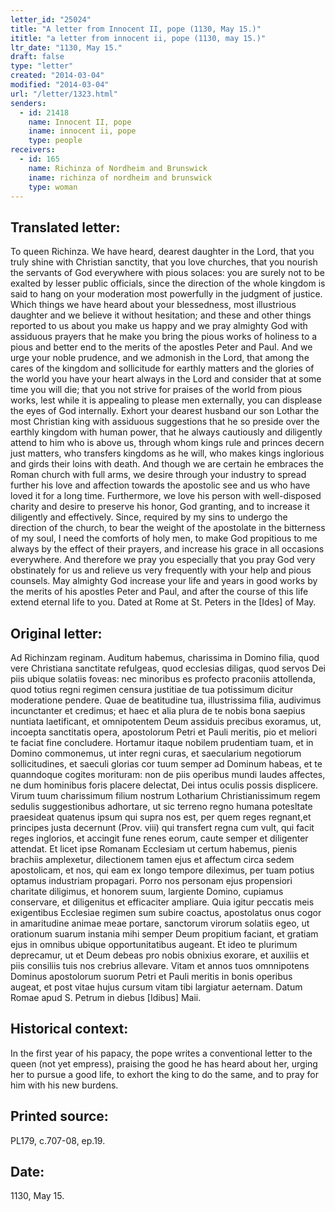 ```yaml
---
letter_id: "25024"
title: "A letter from Innocent II, pope (1130, May 15.)"
ititle: "a letter from innocent ii, pope (1130, may 15.)"
ltr_date: "1130, May 15."
draft: false
type: "letter"
created: "2014-03-04"
modified: "2014-03-04"
url: "/letter/1323.html"
senders:
  - id: 21418
    name: Innocent II, pope
    iname: innocent ii, pope
    type: people
receivers:
  - id: 165
    name: Richinza of Nordheim and Brunswick
    iname: richinza of nordheim and brunswick
    type: woman
---
```

<h2> Translated letter:</h2>To queen Richinza.
We have heard, dearest daughter in the Lord, that you truly shine with Christian sanctity, that you love churches, that you nourish the servants of God everywhere with pious solaces:  you are surely not to be exalted by lesser public officials, since the direction of the whole kingdom is said to hang on your moderation most powerfully in the judgment of justice.  Which things we have heard about your blessedness, most illustrious daughter and we believe it without hesitation; and these and other things reported to us about you make us happy and we pray almighty God with assiduous prayers that he make you bring the pious works of holiness to a pious and better end to the merits of the apostles Peter and Paul.  And we urge your noble prudence, and we admonish in the Lord, that among the cares of the kingdom and sollicitude for earthly matters and the glories of the world you have your heart always in the Lord and consider that at some time you will die; that you not strive for praises of the world from pious works, lest while it is appealing to please men externally, you can displease the eyes of God internally.
Exhort your dearest husband our son Lothar the most Christian king with assiduous suggestions that he so preside over the earthly kingdom with human power, that he always cautiously and diligently attend to him who is above us, through whom kings rule and princes decern just matters, who transfers kingdoms as he will, who makes kings inglorious and girds their loins with death.  And though we are certain he embraces the Roman church with full arms, we desire through your industry to spread further his love and affection towards the apostolic see and us who have loved it for a long time.  Furthermore, we love his person with well-disposed charity and desire to preserve his honor, God granting, and to increase it diligently and effectively.
Since, required by my sins to undergo the direction of the church, to bear the weight of the apostolate in the bitterness of my soul, I need the comforts of holy men, to make God propitious to me always by the effect of their prayers, and increase his grace in all occasions everywhere.  And therefore we pray you especially that you pray God very obstinately for us and relieve us very frequently with your help and pious counsels.  May almighty God increase your life and years in good works by the merits of his apostles Peter and Paul, and after the course of this life extend eternal life to you.
Dated at Rome at St. Peters in the [Ides] of May.
<h2 class="mt-4"> Original letter:</h2>Ad Richinzam reginam.
Auditum habemus, charissima in Domino filia, quod vere Christiana sanctitate refulgeas, quod ecclesias diligas, quod servos Dei piis ubique solatiis foveas: nec minoribus es profecto praconiis attollenda, quod totius regni regimen censura justitiae de tua potissimum dicitur moderatione pendere. Quae de beatitudine tua, illustrissima filia, audivimus incunctanter et credimus; et haec et alia plura de te nobis bona saepius nuntiata laetificant, et omnipotentem Deum assiduis precibus exoramus, ut, incoepta sanctitatis opera, apostolorum Petri et Pauli meritis, pio et meliori te faciat fine concludere. Hortamur itaque nobilem prudentiam tuam, et in Domino commonemus, ut inter regni curas, et saecularium negotiorum sollicitudines, et saeculi glorias cor tuum semper ad Dominum habeas, et te quanndoque cogites morituram: non de piis operibus mundi laudes affectes, ne dum hominibus foris placere delectat, Dei intus oculis possis displicere. Virum tuum charissimum filium nostrum Lotharium Christianissimum regem sedulis suggestionibus adhortare, ut sic terreno regno humana potesltate praesideat quatenus ipsum qui supra nos est, per quem reges regnant,et principes justa decernunt (Prov. viii) qui transfert regna cum vult, qui facit reges inglorios, et accingit fune renes eorum, caute semper et diligenter attendat. Et licet ipse Romanam Ecclesiam ut certum habemus, pienis brachiis amplexetur, dilectionem tamen ejus et affectum circa sedem apostolicam, et nos, qui eam ex longo tempore dileximus, per tuam potius optamus industriam propagari. Porro nos personam ejus propensiori charitate diligimus, et honorem suum, largiente Domino, cupiamus conservare, et diligenitus et efficaciter ampliare. Quia igitur peccatis meis exigentibus Ecclesiae regimen sum subire coactus, apostolatus onus cogor  in amaritudine animae  meae portare, sanctorum virorum solatiis egeo, ut orationum suarum instania mihi semper Deum propitium faciant, et gratiam ejus in omnibus ubique opportunitatibus augeant. Et ideo te plurimum deprecamur, ut et Deum debeas pro nobis obnixius exorare, et auxiliis et piis consiliis tuis nos crebrius allevare. Vitam et annos tuos omnnipotens Dominus apostolorum suorum Petri et Pauli meritis in bonis operibus augeat, et post vitae hujus cursum vitam tibi largiatur aeternam.
Datum Romae apud S. Petrum in diebus [Idibus] Maii.
<h2 class="mt-4"> Historical context:</h2>In the first year of his papacy, the pope writes a conventional letter to the queen (not yet empress), praising the good he has heard about her, urging her to pursue a good life, to exhort the king to do the same, and to pray for him with his new burdens.
<h2 class="mt-4"> Printed source:</h2>PL179, c.707-08, ep.19.
<h2 class="mt-4"> Date:</h2>1130, May 15.